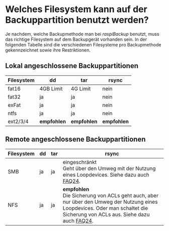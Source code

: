 # Welches Filesystem kann auf der Backuppartition benutzt werden?

Je nachdem, welche Backupmethode man bei *raspiBackup* benutzt, muss das
richtige Filesystem auf dem Backupgerät vorhanden sein. In der folgenden
Tabelle sind die verschiedenen Filesysteme pro Backupmethode gekennzeichnet
sowie ihre Restriktionen.

## Lokal angeschlossene Backuppartitionen

| Filesystem | dd        | tar       | rsync |
|------------|-----------|-----------|-------|
| fat16      | 4GB Limit | 4G Limit  | nein  |
| fat32      | ja        | ja        | nein  |
| exFat      | ja        | ja        | nein  |
| ntfs       | ja        | ja        | nein  |
| ext2/3/4   | **empfohlen** | **empfohlen** | **empfohlen** |

## Remote angeschlossene Backuppartitionen

| Filesystem | dd         | tar      | rsync      |
|------------|------------|----------|------------|
| SMB        | ja | ja | eingeschränkt <br> Geht über den Umweg mit der Nutzung eines Loopdevices. Siehe dazu auch [FAQ24](faq.md#faq24). |
| NFS        | ja | ja | **empfohlen** <br> Die Sicherung von ACLs geht auch, aber nur über den Umweg der Nutzung eines Loopdevices. Oder man schaltet die Sicherung von ACLs aus. Siehe dazu auch [FAQ24](faq.md#faq24). |

[.status]: rft
[.source]: https://www.linux-tips-and-tricks.de/de/raspibackupcategoried/578-welches-dateisystem-kann-auf-dem-backupgeraet-benutzt-werden
[.source]: https://www.linux-tips-and-tricks.de/en/raspibackupcategorye/580-which-filesystem-can-be-used-on-the-backup-partition
